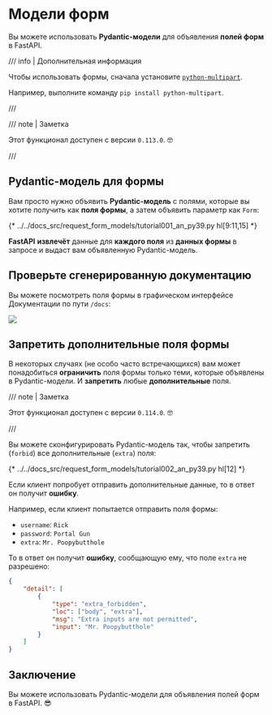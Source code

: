 # Модели форм

Вы можете использовать **Pydantic-модели** для объявления **полей форм** в FastAPI.

/// info | Дополнительная информация

Чтобы использовать формы, сначала установите <a href="https://github.com/Kludex/python-multipart" class="external-link" target="_blank">`python-multipart`</a>.

Например, выполните команду `pip install python-multipart`.

///

/// note | Заметка

Этот функционал доступен с версии `0.113.0`. 🤓

///

## Pydantic-модель для формы

Вам просто нужно объявить **Pydantic-модель** с полями, которые вы хотите получить как **поля формы**, а затем объявить параметр как `Form`:

{* ../../docs_src/request_form_models/tutorial001_an_py39.py hl[9:11,15] *}

**FastAPI** **извлечёт** данные для **каждого поля** из **данных формы** в запросе и выдаст вам объявленную Pydantic-модель.

## Проверьте сгенерированную документацию

Вы можете посмотреть поля формы в графическом интерфейсе Документации по пути `/docs`:

<div class="screenshot">
<img src="/img/tutorial/request-form-models/image01.png">
</div>

## Запретить дополнительные поля формы

В некоторых случаях (не особо часто встречающихся) вам может понадобиться **ограничить** поля формы только теми, которые объявлены в Pydantic-модели. И **запретить** любые **дополнительные** поля.

/// note | Заметка

Этот функционал доступен с версии `0.114.0`. 🤓

///

Вы можете сконфигурировать Pydantic-модель так, чтобы запретить (`forbid`) все дополнительные (`extra`) поля:

{* ../../docs_src/request_form_models/tutorial002_an_py39.py hl[12] *}

Если клиент попробует отправить дополнительные данные, то в ответ он получит **ошибку**.

Например, если клиент попытается отправить поля формы:

* `username`: `Rick`
* `password`: `Portal Gun`
* `extra`: `Mr. Poopybutthole`

То в ответ он получит **ошибку**, сообщающую ему, что поле `extra` не разрешено:

```json
{
    "detail": [
        {
            "type": "extra_forbidden",
            "loc": ["body", "extra"],
            "msg": "Extra inputs are not permitted",
            "input": "Mr. Poopybutthole"
        }
    ]
}
```

## Заключение

Вы можете использовать Pydantic-модели для объявления полей форм в FastAPI. 😎
